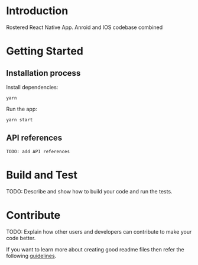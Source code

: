 # Introduction

Rostered React Native App. Anroid and IOS codebase combined

# Getting Started

## Installation process

Install dependencies:

```
yarn
```

Run the app:

```
yarn start
```

## API references

    TODO: add API references

# Build and Test

TODO: Describe and show how to build your code and run the tests.

# Contribute

TODO: Explain how other users and developers can contribute to make your code better.

If you want to learn more about creating good readme files then refer the following [guidelines](https://docs.microsoft.com/en-us/azure/devops/repos/git/create-a-readme?view=azure-devops).
